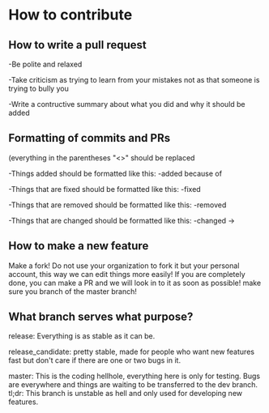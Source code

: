 # How to contribute
## How to write a pull request

-Be polite and relaxed

-Take criticism as trying to learn from your mistakes not as that someone is trying to bully you

-Write a contructive summary about what you did and why it should be added

## Formatting of commits and PRs
(everything in the parentheses "<>" should be replaced

-Things added should be formatted like this: -added <thing> because of <feature request number>

-Things that are fixed should be formatted like this: -fixed <insert issue number if it exists> <short summary about what went wrong>

-Things that are removed should be formatted like this: -removed <thing> <reason>

-Things that are changed should be formatted like this: -changed <thing> <from> -> <to> <reason>

## How to make a new feature
Make a fork! Do not use your organization to fork it but your personal account, this way we can edit things more easily! If you are completely done, you can make a PR and we will look in to it as soon as possible! make sure you branch of the master branch!

## What branch serves what purpose?

release: Everything is as stable as it can be.

release_candidate: pretty stable, made for people who want new features fast but don't care if there are one or two bugs in it.

master: This is the coding hellhole, everything here is only for testing. Bugs are everywhere and things are waiting to be transferred to the dev branch. tl;dr: This branch is unstable as hell and only used for developing new features.
